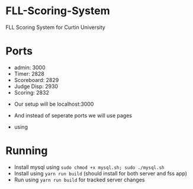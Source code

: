 # FLL-Scoring-System
FLL Scoring System for Curtin University

# Ports

- admin:      3000
- Timer:      2828
- Scoreboard: 2829
- Judge Disp: 2930
- Scoring:    2832
<!-- - Setup:      2833 -->
<!-- - Status:     2834 -->

- Our setup will be localhost:3000
- And instead of seperate ports we will use pages

- using 

# Running
- Install mysql using `sudo chmod +x mysql.sh; sudo ./mysql.sh`
- Install using `yarn run build` (should install for both server and fss app)
- Run using `yarn run build` for tracked server changes